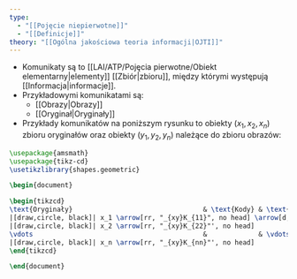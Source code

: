 ```yaml
---
type:
  - "[[Pojęcie niepierwotne]]"
  - "[[Definicje]]"
theory: "[[Ogólna jakościowa teoria informacji|OJTI]]"
---
```

- Komunikaty są to [[LAI/ATP/Pojęcia pierwotne/Obiekt elementarny|elementy]] [[Zbiór|zbioru]], między którymi występują [[Informacja|informacje]].
- Przykładowymi komunikatami są: 
	* [[Obrazy|Obrazy]]
	* [[Oryginał|Oryginały]]
- Przykłady komunikatów na poniższym rysunku to obiekty $(x_1, x_2, x_n)$ zbioru oryginałów oraz obiekty $(y_1, y_2, y_n)$ należące do zbioru obrazów:
```tikz
\usepackage{amsmath}
\usepackage{tikz-cd}
\usetikzlibrary{shapes.geometric}

\begin{document}

\begin{tikzcd}
\text{Oryginały}                                 & \text{Kody} & \text{Obrazy}            \\
|[draw,circle, black]| x_1 \arrow[rr, "_{xy}K_{11}", no head] \arrow[d, "_{x}I_{12}"', no head] &             & |[draw,circle, red]| y_1 \arrow[d, "_{y}I_{12}", no head] \\
|[draw,circle, black]| x_2 \arrow[rr, "_{xy}K_{22}"', no head]                      &             & |[draw,circle, red]| y_2                      \\
\vdots                                           &             & \vdots                   \\
|[draw,circle, black]| x_n \arrow[rr, "_{xy}K_{nn}"', no head]                      &             & |[draw,circle, red]| y_n                     
\end{tikzcd}

\end{document}
```
